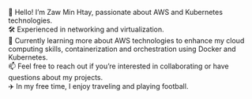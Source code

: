 👋 Hello! I’m Zaw Min Htay, passionate about AWS and Kubernetes technologies.  
🛠️ Experienced in networking and virtualization.  
🚀 Currently learning more about AWS technologies to enhance my cloud computing skills, containerization and orchestration using Docker and Kubernetes.  
📫 Feel free to reach out if you’re interested in collaborating or have questions about my projects.  
✈️ In my free time, I enjoy traveling and playing football.  

<!---
zawmh96/zawmh96 is a ✨ special ✨ repository because its `README.md` (this file) appears on your GitHub profile.
You can click the Preview link to take a look at your changes.
--->
